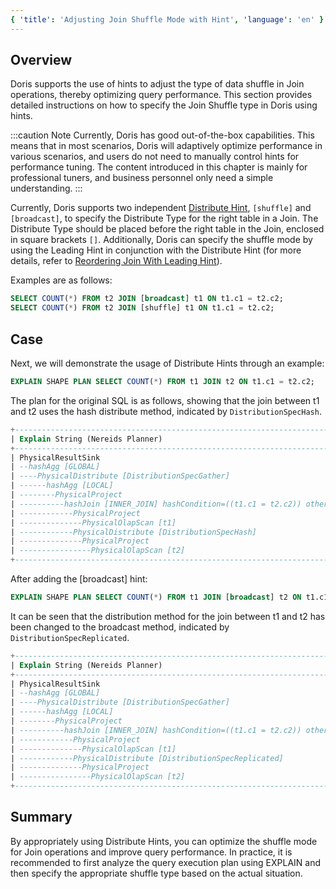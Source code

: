 ```yaml
---
{ 'title': 'Adjusting Join Shuffle Mode with Hint', 'language': 'en' }
---
```


## Overview

Doris supports the use of hints to adjust the type of data shuffle in Join operations, thereby optimizing query performance. This section provides detailed instructions on how to specify the Join Shuffle type in Doris using hints.

:::caution Note
Currently, Doris has good out-of-the-box capabilities. This means that in most scenarios, Doris will adaptively optimize performance in various scenarios, and users do not need to manually control hints for performance tuning. The content introduced in this chapter is mainly for professional tuners, and business personnel only need a simple understanding.
:::

Currently, Doris supports two independent [Distribute Hint](../../../query-acceleration/hints/distribute-hint.md), `[shuffle]` and `[broadcast]`, to specify the Distribute Type for the right table in a Join. The Distribute Type should be placed before the right table in the Join, enclosed in square brackets `[]`. Additionally, Doris can specify the shuffle mode by using the Leading Hint in conjunction with the Distribute Hint (for more details, refer to [Reordering Join With Leading Hint](reordering-join-with-leading-hint.md)).

Examples are as follows:

```sql
SELECT COUNT(*) FROM t2 JOIN [broadcast] t1 ON t1.c1 = t2.c2;
SELECT COUNT(*) FROM t2 JOIN [shuffle] t1 ON t1.c1 = t2.c2;
```

## Case

Next, we will demonstrate the usage of Distribute Hints through an example:

```sql
EXPLAIN SHAPE PLAN SELECT COUNT(*) FROM t1 JOIN t2 ON t1.c1 = t2.c2;
```

The plan for the original SQL is as follows, showing that the join between t1 and t2 uses the hash distribute method, indicated by `DistributionSpecHash`.

```sql
+----------------------------------------------------------------------------------+
| Explain String (Nereids Planner)                                                 |
+----------------------------------------------------------------------------------+
| PhysicalResultSink                                                               |
| --hashAgg [GLOBAL]                                                               |
| ----PhysicalDistribute [DistributionSpecGather]                                  |
| ------hashAgg [LOCAL]                                                            |
| --------PhysicalProject                                                          |
| ----------hashJoin [INNER_JOIN] hashCondition=((t1.c1 = t2.c2)) otherCondition=()|
| ------------PhysicalProject                                                      |
| --------------PhysicalOlapScan [t1]                                              |
| ------------PhysicalDistribute [DistributionSpecHash]                            |
| --------------PhysicalProject                                                    |
| ----------------PhysicalOlapScan [t2]                                            |
+----------------------------------------------------------------------------------+
```

After adding the [broadcast] hint:

```sql
EXPLAIN SHAPE PLAN SELECT COUNT(*) FROM t1 JOIN [broadcast] t2 ON t1.c1 = t2.c2;
```

It can be seen that the distribution method for the join between t1 and t2 has been changed to the broadcast method, indicated by `DistributionSpecReplicated`.

```sql
+----------------------------------------------------------------------------------+
| Explain String (Nereids Planner)                                                 |
+----------------------------------------------------------------------------------+
| PhysicalResultSink                                                               |
| --hashAgg [GLOBAL]                                                               |
| ----PhysicalDistribute [DistributionSpecGather]                                  |
| ------hashAgg [LOCAL]                                                            |
| --------PhysicalProject                                                          |
| ----------hashJoin [INNER_JOIN] hashCondition=((t1.c1 = t2.c2)) otherCondition=()|
| ------------PhysicalProject                                                      |
| --------------PhysicalOlapScan [t1]                                              |
| ------------PhysicalDistribute [DistributionSpecReplicated]                      |
| --------------PhysicalProject                                                    |
| ----------------PhysicalOlapScan [t2]                                            |
+----------------------------------------------------------------------------------+
```

## Summary

By appropriately using Distribute Hints, you can optimize the shuffle mode for Join operations and improve query performance. In practice, it is recommended to first analyze the query execution plan using EXPLAIN and then specify the appropriate shuffle type based on the actual situation.

